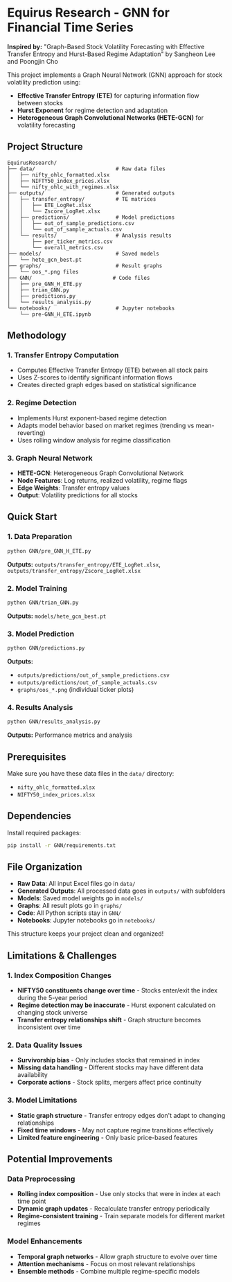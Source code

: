 # Equirus Research - GNN for Financial Time Series

**Inspired by:** "Graph-Based Stock Volatility Forecasting with Effective Transfer Entropy and Hurst-Based Regime Adaptation" by Sangheon Lee and Poongjin Cho

This project implements a Graph Neural Network (GNN) approach for stock volatility prediction using:
- **Effective Transfer Entropy (ETE)** for capturing information flow between stocks
- **Hurst Exponent** for regime detection and adaptation
- **Heterogeneous Graph Convolutional Networks (HETE-GCN)** for volatility forecasting

## Project Structure

```
EquirusResearch/
├── data/                          # Raw data files
│   ├── nifty_ohlc_formatted.xlsx
│   ├── NIFTY50_index_prices.xlsx
│   └── nifty_ohlc_with_regimes.xlsx
├── outputs/                       # Generated outputs
│   ├── transfer_entropy/          # TE matrices
│   │   ├── ETE_LogRet.xlsx
│   │   └── Zscore_LogRet.xlsx
│   ├── predictions/               # Model predictions
│   │   ├── out_of_sample_predictions.csv
│   │   └── out_of_sample_actuals.csv
│   └── results/                   # Analysis results
│       ├── per_ticker_metrics.csv
│       └── overall_metrics.csv
├── models/                        # Saved models
│   └── hete_gcn_best.pt
├── graphs/                        # Result graphs
│   └── oos_*.png files
├── GNN/                          # Code files
│   ├── pre_GNN_H_ETE.py
│   ├── trian_GNN.py
│   ├── predictions.py
│   └── results_analysis.py
└── notebooks/                     # Jupyter notebooks
    └── pre-GNN_H_ETE.ipynb
```

## Methodology

### 1. **Transfer Entropy Computation**
- Computes Effective Transfer Entropy (ETE) between all stock pairs
- Uses Z-scores to identify significant information flows
- Creates directed graph edges based on statistical significance

### 2. **Regime Detection**
- Implements Hurst exponent-based regime detection
- Adapts model behavior based on market regimes (trending vs mean-reverting)
- Uses rolling window analysis for regime classification

### 3. **Graph Neural Network**
- **HETE-GCN**: Heterogeneous Graph Convolutional Network
- **Node Features**: Log returns, realized volatility, regime flags
- **Edge Weights**: Transfer entropy values
- **Output**: Volatility predictions for all stocks

## Quick Start

### 1. Data Preparation
```bash
python GNN/pre_GNN_H_ETE.py
```
**Outputs:** `outputs/transfer_entropy/ETE_LogRet.xlsx`, `outputs/transfer_entropy/Zscore_LogRet.xlsx`

### 2. Model Training
```bash
python GNN/trian_GNN.py
```
**Outputs:** `models/hete_gcn_best.pt`

### 3. Model Prediction
```bash
python GNN/predictions.py
```
**Outputs:** 
- `outputs/predictions/out_of_sample_predictions.csv`
- `outputs/predictions/out_of_sample_actuals.csv`
- `graphs/oos_*.png` (individual ticker plots)

### 4. Results Analysis
```bash
python GNN/results_analysis.py
```
**Outputs:** Performance metrics and analysis

## Prerequisites

Make sure you have these data files in the `data/` directory:
- `nifty_ohlc_formatted.xlsx`
- `NIFTY50_index_prices.xlsx`

## Dependencies

Install required packages:
```bash
pip install -r GNN/requirements.txt
```

## File Organization

- **Raw Data**: All input Excel files go in `data/`
- **Generated Outputs**: All processed data goes in `outputs/` with subfolders
- **Models**: Saved model weights go in `models/`
- **Graphs**: All result plots go in `graphs/`
- **Code**: All Python scripts stay in `GNN/`
- **Notebooks**: Jupyter notebooks go in `notebooks/`

This structure keeps your project clean and organized!

## Limitations & Challenges

### **1. Index Composition Changes**
- **NIFTY50 constituents change over time** - Stocks enter/exit the index during the 5-year period
- **Regime detection may be inaccurate** - Hurst exponent calculated on changing stock universe
- **Transfer entropy relationships shift** - Graph structure becomes inconsistent over time

### **2. Data Quality Issues**
- **Survivorship bias** - Only includes stocks that remained in index
- **Missing data handling** - Different stocks may have different data availability
- **Corporate actions** - Stock splits, mergers affect price continuity

### **3. Model Limitations**
- **Static graph structure** - Transfer entropy edges don't adapt to changing relationships
- **Fixed time windows** - May not capture regime transitions effectively
- **Limited feature engineering** - Only basic price-based features

## Potential Improvements

### **Data Preprocessing**
- **Rolling index composition** - Use only stocks that were in index at each time point
- **Dynamic graph updates** - Recalculate transfer entropy periodically
- **Regime-consistent training** - Train separate models for different market regimes

### **Model Enhancements**
- **Temporal graph networks** - Allow graph structure to evolve over time
- **Attention mechanisms** - Focus on most relevant relationships
- **Ensemble methods** - Combine multiple regime-specific models
